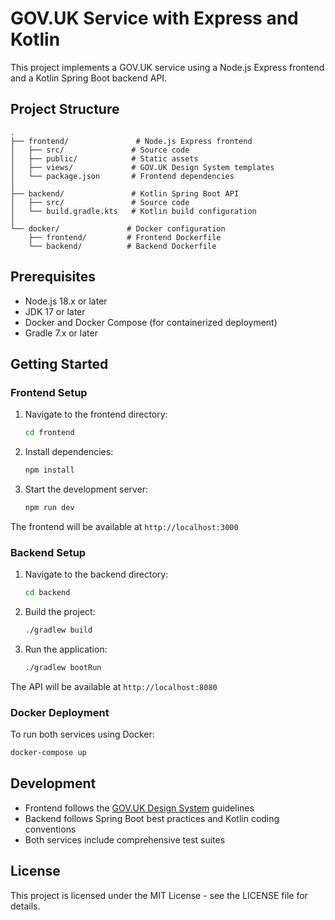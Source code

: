 # GOV.UK Service with Express and Kotlin

This project implements a GOV.UK service using a Node.js Express frontend and a Kotlin Spring Boot backend API.

## Project Structure

```
.
├── frontend/               # Node.js Express frontend
│   ├── src/               # Source code
│   ├── public/            # Static assets
│   ├── views/             # GOV.UK Design System templates
│   └── package.json       # Frontend dependencies
│
├── backend/               # Kotlin Spring Boot API
│   ├── src/               # Source code
│   └── build.gradle.kts   # Kotlin build configuration
│
└── docker/               # Docker configuration
    ├── frontend/         # Frontend Dockerfile
    └── backend/          # Backend Dockerfile
```

## Prerequisites

- Node.js 18.x or later
- JDK 17 or later
- Docker and Docker Compose (for containerized deployment)
- Gradle 7.x or later

## Getting Started

### Frontend Setup

1. Navigate to the frontend directory:
   ```bash
   cd frontend
   ```

2. Install dependencies:
   ```bash
   npm install
   ```

3. Start the development server:
   ```bash
   npm run dev
   ```

The frontend will be available at `http://localhost:3000`

### Backend Setup

1. Navigate to the backend directory:
   ```bash
   cd backend
   ```

2. Build the project:
   ```bash
   ./gradlew build
   ```

3. Run the application:
   ```bash
   ./gradlew bootRun
   ```

The API will be available at `http://localhost:8080`

### Docker Deployment

To run both services using Docker:

```bash
docker-compose up
```

## Development

- Frontend follows the [GOV.UK Design System](https://design-system.service.gov.uk/) guidelines
- Backend follows Spring Boot best practices and Kotlin coding conventions
- Both services include comprehensive test suites

## License

This project is licensed under the MIT License - see the LICENSE file for details.
